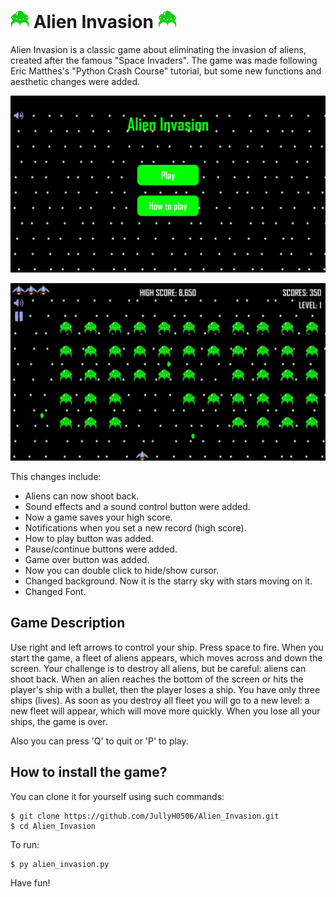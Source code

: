 # ![Game](/images/alien_icon.png) Alien Invasion ![Game](/images/alien_icon.png)
Alien Invasion is a classic game about eliminating the invasion of aliens, created after the famous "Space Invaders". The game was made following Eric Matthes's "Python Crash Course" tutorial, but some new functions and aesthetic changes were added.

![Game](/images/playing1.jpg)

![Game](/images/playing.jpg)

This changes include:
* Aliens can now shoot back.
* Sound effects and a sound control button were added.
* Now a game saves your high score.
* Notifications when you set a new record (high score).
* How to play button was added.
* Pause/continue buttons were added.
* Game over button was added.
* Now you can double click to hide/show cursor.
* Changed background. Now it is the starry sky with stars moving on it.
* Changed Font.

## Game Description
Use right and left arrows to control your ship. Press space to fire. When you start the game, a fleet of aliens appears, which moves across and down the screen. Your challenge is to destroy all aliens, but be careful: aliens can shoot back. When an alien reaches the bottom of the screen or hits the player's ship with a bullet, then the player loses a ship. You have only three ships (lives). As soon as you destroy all fleet you will go to a new level: a new fleet will appear, which will move more quickly. When you lose all your ships, the game is over. 

Also you can press 'Q' to quit or 'P' to play.

## How to install the game?
You can clone it for yourself using such commands:

```
$ git clone https://github.com/JullyH0506/Alien_Invasion.git
$ cd Alien_Invasion
```

To run:

```
$ py alien_invasion.py
```
Have fun!
